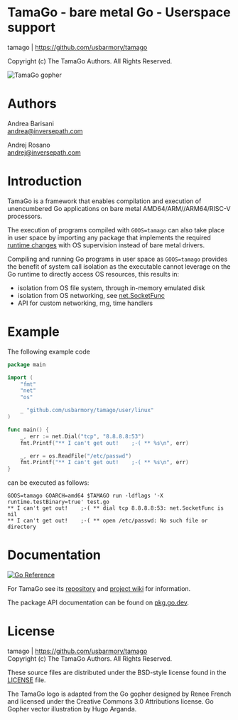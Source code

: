 TamaGo - bare metal Go - Userspace support
==========================================

tamago | https://github.com/usbarmory/tamago  

Copyright (c) The TamaGo Authors. All Rights Reserved.  

![TamaGo gopher](https://github.com/usbarmory/tamago/wiki/images/tamago.svg?sanitize=true)

Authors
=======

Andrea Barisani  
andrea@inversepath.com  

Andrej Rosano  
andrej@inversepath.com  

Introduction
============

TamaGo is a framework that enables compilation and execution of unencumbered Go
applications on bare metal AMD64/ARM//ARM64/RISC-V processors.

The execution of programs compiled with `GOOS=tamago` can also take place in
user space by importing any package that implements the required
[runtime changes](https://pkg.go.dev/github.com/usbarmory/tamago/doc)
with OS supervision instead of bare metal drivers.

Compiling and running Go programs in user space as `GOOS=tamago` provides the
benefit of system call isolation as the executable cannot leverage on the Go
runtime to directly access OS resources, this results in:

  * isolation from OS file system, through in-memory emulated disk
  * isolation from OS networking, see [net.SocketFunc](https://github.com/usbarmory/tamago-go/blob/latest/src/net/net_tamago.go)
  * API for custom networking, rng, time handlers

Example
=======

The following example code

```go
package main

import (
	"fmt"
	"net"
	"os"

	_ "github.com/usbarmory/tamago/user/linux"
)

func main() {
	_, err := net.Dial("tcp", "8.8.8.8:53")
	fmt.Printf("** I can't get out!    ;-( ** %s\n", err)

	_, err = os.ReadFile("/etc/passwd")
	fmt.Printf("** I can't get out!    ;-( ** %s\n", err)
}
```

can be executed as follows:

```
GOOS=tamago GOARCH=amd64 $TAMAGO run -ldflags '-X runtime.testBinary=true' test.go
** I can't get out!    ;-( ** dial tcp 8.8.8.8:53: net.SocketFunc is nil
** I can't get out!    ;-( ** open /etc/passwd: No such file or directory
```

Documentation
=============

[![Go Reference](https://pkg.go.dev/badge/github.com/usbarmory/tamago.svg)](https://pkg.go.dev/github.com/usbarmory/tamago)

For TamaGo see its [repository](https://github.com/usbarmory/tamago) and
[project wiki](https://github.com/usbarmory/tamago/wiki) for information.

The package API documentation can be found on
[pkg.go.dev](https://pkg.go.dev/github.com/usbarmory/tamago).

License
=======

tamago | https://github.com/usbarmory/tamago  
Copyright (c) The TamaGo Authors. All Rights Reserved.

These source files are distributed under the BSD-style license found in the
[LICENSE](https://github.com/usbarmory/tamago/blob/master/LICENSE) file.

The TamaGo logo is adapted from the Go gopher designed by Renee French and
licensed under the Creative Commons 3.0 Attributions license. Go Gopher vector
illustration by Hugo Arganda.
